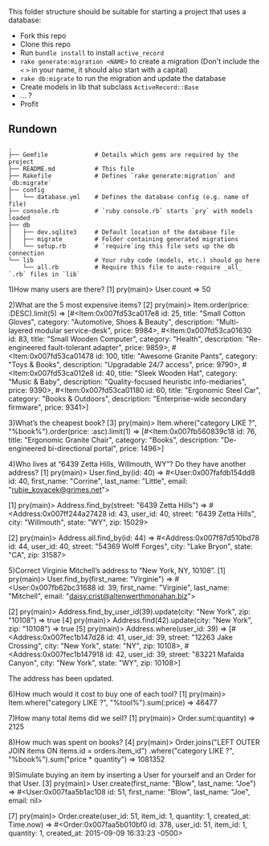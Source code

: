 This folder structure should be suitable for starting a project that uses a database:

* Fork this repo
* Clone this repo
* Run `bundle install` to install `active_record`
* `rake generate:migration <NAME>` to create a migration (Don't include the `<` `>` in your name, it should also start with a capital)
* `rake db:migrate` to run the migration and update the database
* Create models in lib that subclass `ActiveRecord::Base`
* ... ?
* Profit


## Rundown

```
.
├── Gemfile             # Details which gems are required by the project
├── README.md           # This file
├── Rakefile            # Defines `rake generate:migration` and `db:migrate`
├── config
│   └── database.yml    # Defines the database config (e.g. name of file)
├── console.rb          # `ruby console.rb` starts `pry` with models loaded
├── db
│   ├── dev.sqlite3     # Default location of the database file
│   ├── migrate         # Folder containing generated migrations
│   └── setup.rb        # `require`ing this file sets up the db connection
└── lib                 # Your ruby code (models, etc.) should go here
    └── all.rb          # Require this file to auto-require _all_ `.rb` files in `lib`
```

1)How many users are there?
[1] pry(main)> User.count
=> 50

2)What are the 5 most expensive items?
[2] pry(main)> Item.order(price: :DESC).limit(5)
=> [#<Item:0x007fd53ca017e8
  id: 25,
  title: "Small Cotton Gloves",
  category: "Automotive, Shoes & Beauty",
  description: "Multi-layered modular service-desk",
  price: 9984>,
 #<Item:0x007fd53ca01630
  id: 83,
  title: "Small Wooden Computer",
  category: "Health",
  description: "Re-engineered fault-tolerant adapter",
  price: 9859>,
 #<Item:0x007fd53ca01478
  id: 100,
  title: "Awesome Granite Pants",
  category: "Toys & Books",
  description: "Upgradable 24/7 access",
  price: 9790>,
 #<Item:0x007fd53ca012e8
  id: 40,
  title: "Sleek Wooden Hat",
  category: "Music & Baby",
  description: "Quality-focused heuristic info-mediaries",
  price: 9390>,
 #<Item:0x007fd53ca01180
  id: 60,
  title: "Ergonomic Steel Car",
  category: "Books & Outdoors",
  description: "Enterprise-wide secondary firmware",
  price: 9341>]


3)What’s the cheapest book?
[3] pry(main)> Item.where("category LIKE ?", "%book%").order(price: :asc).limit(1)
=> [#<Item:0x007fb560839c18
  id: 76,
  title: "Ergonomic Granite Chair",
  category: "Books",
  description: "De-engineered bi-directional portal",
  price: 1496>]


4)Who lives at “6439 Zetta Hills, Willmouth, WY”? Do they have another address?
[1] pry(main)> User.find_by(id: 40) 
=> #<User:0x007fafdb154dd8
 id: 40,
 first_name: "Corrine",
 last_name: "Little",
 email: "rubie_kovacek@grimes.net">

[1] pry(main)> Address.find_by(street: "6439 Zetta Hills")
=> #<Address:0x007ff244a27428
 id: 43,
 user_id: 40,
 street: "6439 Zetta Hills",
 city: "Willmouth",
 state: "WY",
 zip: 15029>

[2] pry(main)> Address.all.find_by(id: 44)
=> #<Address:0x007f87d510bd78
 id: 44,
 user_id: 40,
 street: "54369 Wolff Forges",
 city: "Lake Bryon",
 state: "CA",
 zip: 31587>


5)Correct Virginie Mitchell’s address to “New York, NY, 10108”.
[1] pry(main)> User.find_by(first_name: "Virginie")
=> #<User:0x007fb62bc31688
 id: 39,
 first_name: "Virginie",
 last_name: "Mitchell",
 email: "daisy.crist@altenwerthmonahan.biz">

[2] pry(main)> Address.find_by_user_id(39).update(city: "New York", zip: "10108")
=> true
[4] pry(main)> Address.find(42).update(city: "New York", zip: "10108")
=> true
[5] pry(main)> Address.where(user_id: 39)
=> [#<Address:0x007fec1b147d28
  id: 41,
  user_id: 39,
  street: "12263 Jake Crossing",
  city: "New York",
  state: "NY",
  zip: 10108>,
 #<Address:0x007fec1b147918
  id: 42,
  user_id: 39,
  street: "83221 Mafalda Canyon",
  city: "New York",
  state: "WY",
  zip: 10108>]
 
 
The address has been updated.


6)How much would it cost to buy one of each tool?
[1] pry(main)> Item.where("category LIKE ?", "%tool%").sum(:price)
=> 46477


7)How many total items did we sell?
[1] pry(main)> Order.sum(:quantity)
=> 2125


8)How much was spent on books?
[4] pry(main)> Order.joins("LEFT OUTER JOIN items ON items.id = orders.item_id") .where("category LIKE ?", "%book%").sum("price * quantity")
=> 1081352


9)Simulate buying an item by inserting a User for yourself and an Order for that User.
[3] pry(main)> User.create(first_name: "Blow", last_name: "Joe")
=> #<User:0x007faa5b1ac108 id: 51, first_name: "Blow", last_name: "Joe", email: nil>

[7] pry(main)> Order.create(user_id: 51, item_id: 1, quantity: 1, created_at: Time.now)
=> #<Order:0x007faa5b010bf0
 id: 378,
 user_id: 51,
 item_id: 1,
 quantity: 1,
 created_at: 2015-09-09 16:33:23 -0500>
